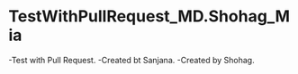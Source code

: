 # TestWithPullRequest_MD.Shohag_Mia
-Test with Pull Request.
-Created bt Sanjana.
-Created by Shohag.
